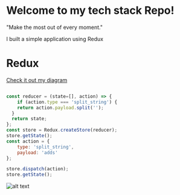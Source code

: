 # Welcome to my tech stack Repo!
"Make the most out of every moment."

I built a simple application using Redux

# Redux
[Check it out my diagram](redux.xml)
```js

const reducer = (state=[], action) => {
	if (action.type === 'split_string') {
  	return action.payload.split('');
  }
  return state;
};
const store = Redux.createStore(reducer);
store.getState();
const action = {
  	type: 'split_string',
  	payload: 'adds'
};

store.dispatch(action);
store.getState();

```
![alt text](demo/redux_in_pratice.ong "redux demo")
